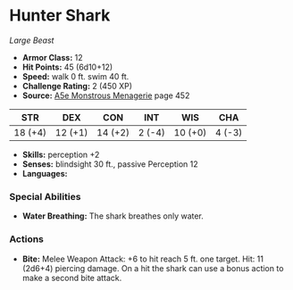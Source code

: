 # Hunter Shark

*Large* *Beast*

- **Armor Class:** 12
- **Hit Points:** 45 (6d10+12)
- **Speed:** walk 0 ft. swim 40 ft.
- **Challenge Rating:** 2 (450 XP)
- **Source:** [A5e Monstrous Menagerie](https://enpublishingrpg.com/products/level-up-monstrous-menagerie-a5e) page 452

| STR | DEX | CON | INT | WIS | CHA |
| --- | --- | --- | --- | --- | --- |
| 18 (+4) | 12 (+1) | 14 (+2) | 2 (-4) | 10 (+0) | 4 (-3) |

- **Skills:** perception +2
- **Senses:** blindsight 30 ft., passive Perception 12
- **Languages:** 

### Special Abilities

- **Water Breathing:** The shark breathes only water.

### Actions

- **Bite:** Melee Weapon Attack: +6 to hit  reach 5 ft.  one target. Hit: 11 (2d6+4) piercing damage. On a hit  the shark can use a bonus action to make a second bite attack.


